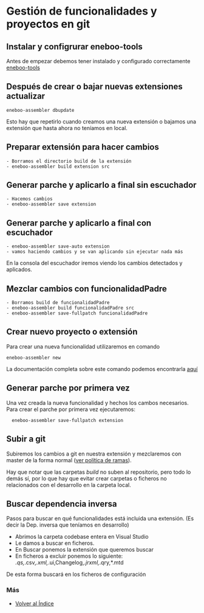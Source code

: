 # Gestión de funcionalidades y proyectos en git

## Instalar y configrurar eneboo-tools

Antes de empezar debemos tener instalado y configurado correctamente [eneboo-tools](./index.md)

## Después de crear o bajar nuevas extensiones actualizar

```
eneboo-assembler dbupdate
```
Esto hay que repetirlo cuando creamos una nueva extensión o bajamos una extensión que hasta ahora no teníamos en local.

## Preparar extensión para hacer cambios
    
    - Borramos el directorio build de la extensión
    - eneboo-assembler build extension src

## Generar parche y aplicarlo a final sin escuchador

    - Hacemos cambios
    - eneboo-assembler save extension

## Generar parche y aplicarlo a final con escuchador

    - eneboo-assembler save-auto extension
    - vamos haciendo cambios y se van aplicando sin ejecutar nada más

En la consola del escuchador iremos viendo los cambios detectados y aplicados.

## Mezclar cambios con funcionalidadPadre

    - Borramos build de funcionalidadPadre
    - eneboo-assembler build funcionalidadPadre src
    - eneboo-assembler save-fullpatch funcionalidadPadre

## Crear nuevo proyecto o extensión

Para crear una nueva funcionalidad utilizaremos en comando
```
eneboo-assembler new
```

La documentación completa sobre este comando podemos encontrarla [aquí](./eneboo-assembler.md)

## Generar parche por primera vez

Una vez creada la nueva funcionalidad y hechos los cambos necesarios. Para crear el parche por primera vez ejecutaremos:
```
  eneboo-assembler save-fullpatch extension
```

## Subir a git

Subiremos los cambios a git en nuestra extensión y mezclaremos con master de la forma normal ([ver política de ramas](./politicaramas.md)).

Hay que notar que las carpetas _build_ no suben al repositorio, pero todo lo demás sí, por lo que hay que evitar crear carpetas o ficheros no relacionados con el desarrollo en la carpeta local.


## Buscar dependencia inversa

Pasos para buscar en qué funcionalidades está incluida una extensión. (Es decir la Dep. inversa que teníamos en desarrollo)

- Abrimos la carpeta codebase entera en Visual Studio 
- Le damos a buscar en ficheros.
- En Buscar ponemos la extensión que queremos buscar
- En ficheros a excluir ponemos lo siguiente: *.qs,*.csv,*.xml,*.ui,Changelog,*.jrxml,*.qry,*.mtd

De esta forma buscará en los ficheros de configuración

### Más

  * [Volver al Índice](./index.md)